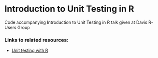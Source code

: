 # Introduction to Unit Testing in R

Code accompanying Introduction to Unit Testing in R talk given at Davis R-Users Group

### Links to related resources:

 - [Unit testing with R](https://www.r-bloggers.com/unit-testing-with-r/)
 
